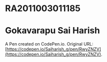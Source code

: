 # RA2011003011185 
# Gokavarapu Sai Harish

A Pen created on CodePen.io. 
Original URL: [https://codepen.io/Saiharish_g/pen/RwyZNZV](https://codepen.io/Saiharish_g/pen/RwyZNZV).

